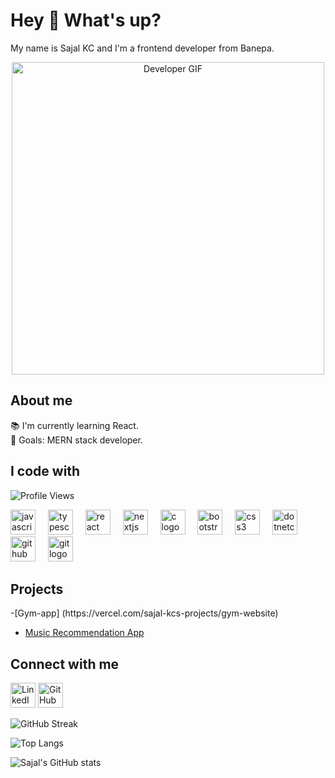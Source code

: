 <h1 align="left">Hey 👋 What's up?</h1>

<p align="left">My name is Sajal KC and I'm a frontend developer from Banepa.</p>
<div align="center">
  <img src="https://media.giphy.com/media/qgQUggAC3Pfv687qPC/giphy.gif" alt="Developer GIF" width="500"/>
</div>

<h2 align="left">About me</h2>

<p align="left">📚 I'm currently learning React.<br>🎯 Goals: MERN stack developer.</p>

<h2 align="left">I code with</h2>

<p align="left">
  <img src="https://komarev.com/ghpvc/?username=sajalkc&color=blue" alt="Profile Views" />
</p>

<div align="left">
  <img src="https://cdn.jsdelivr.net/gh/devicons/devicon/icons/javascript/javascript-original.svg" height="40" alt="javascript logo" />
  <img width="12" />
  <img src="https://cdn.jsdelivr.net/gh/devicons/devicon/icons/typescript/typescript-original.svg" height="40" alt="typescript logo" />
  <img width="12" />
  <img src="https://cdn.jsdelivr.net/gh/devicons/devicon/icons/react/react-original.svg" height="40" alt="react logo" />
  <img width="12" />
  <img src="https://cdn.jsdelivr.net/gh/devicons/devicon/icons/nextjs/nextjs-original.svg" height="40" alt="nextjs logo" />
  <img width="12" />
  <img src="https://cdn.jsdelivr.net/gh/devicons/devicon/icons/c/c-original.svg" height="40" alt="c logo" />
  <img width="12" />
  <img src="https://cdn.jsdelivr.net/gh/devicons/devicon/icons/bootstrap/bootstrap-original.svg" height="40" alt="bootstrap logo" />
  <img width="12" />
  <img src="https://cdn.jsdelivr.net/gh/devicons/devicon/icons/css3/css3-original.svg" height="40" alt="css3 logo" />
  <img width="12" />
  <img src="https://cdn.jsdelivr.net/gh/devicons/devicon/icons/dotnetcore/dotnetcore-original.svg" height="40" alt="dotnetcore logo" />
  <img width="12" />
  <img src="https://cdn.jsdelivr.net/gh/devicons/devicon/icons/github/github-original.svg" height="40" alt="github logo" />
  <img width="12" />
  <img src="https://cdn.jsdelivr.net/gh/devicons/devicon/icons/git/git-original.svg" height="40" alt="git logo" />
  <img width="12" />
</div>

<h2 align="left">Projects</h2>
  -[Gym-app]  (https://vercel.com/sajal-kcs-projects/gym-website)

- [Music Recommendation App](https://music-recommendation-app-eight.vercel.app/)

<h2 align="left">Connect with me</h2>

<p align="left">
  <a href="https://www.linkedin.com/in/sajal-khatri-ab7938325/"><img src="https://cdn.jsdelivr.net/gh/devicons/devicon/icons/linkedin/linkedin-original.svg" height="40" alt="LinkedIn logo" /></a>
  <a href="https://github.com/sajalkctries"><img src="https://cdn.jsdelivr.net/gh/devicons/devicon/icons/github/github-original.svg" height="40" alt="GitHub logo" /></a>
</p>

<!-- GitHub Streak -->
![GitHub Streak](https://github-readme-streak-stats.herokuapp.com/?user=sajalkc&theme=dark&hide_border=true)

<!-- Top Languages -->
![Top Langs](https://github-readme-stats.vercel.app/api/top-langs/?username=sajalkc&layout=compact&theme=dark&hide_border=true)

<!-- GitHub Stats -->
![Sajal's GitHub stats](https://github-readme-stats.vercel.app/api?username=sajalkc&show_icons=true&theme=dark&hide_border=true)
